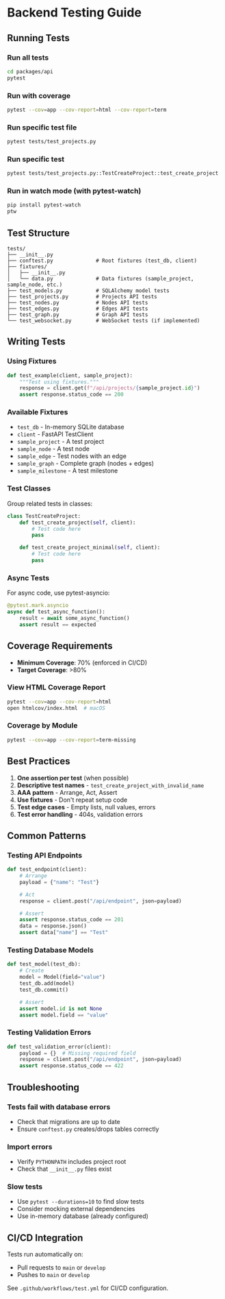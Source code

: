 # Backend Testing Guide

## Running Tests

### Run all tests
```bash
cd packages/api
pytest
```

### Run with coverage
```bash
pytest --cov=app --cov-report=html --cov-report=term
```

### Run specific test file
```bash
pytest tests/test_projects.py
```

### Run specific test
```bash
pytest tests/test_projects.py::TestCreateProject::test_create_project
```

### Run in watch mode (with pytest-watch)
```bash
pip install pytest-watch
ptw
```

## Test Structure

```
tests/
├── __init__.py
├── conftest.py              # Root fixtures (test_db, client)
├── fixtures/
│   ├── __init__.py
│   └── data.py              # Data fixtures (sample_project, sample_node, etc.)
├── test_models.py           # SQLAlchemy model tests
├── test_projects.py         # Projects API tests
├── test_nodes.py            # Nodes API tests
├── test_edges.py            # Edges API tests
├── test_graph.py            # Graph API tests
└── test_websocket.py        # WebSocket tests (if implemented)
```

## Writing Tests

### Using Fixtures

```python
def test_example(client, sample_project):
    """Test using fixtures."""
    response = client.get(f"/api/projects/{sample_project.id}")
    assert response.status_code == 200
```

### Available Fixtures

- `test_db` - In-memory SQLite database
- `client` - FastAPI TestClient
- `sample_project` - A test project
- `sample_node` - A test node
- `sample_edge` - Test nodes with an edge
- `sample_graph` - Complete graph (nodes + edges)
- `sample_milestone` - A test milestone

### Test Classes

Group related tests in classes:

```python
class TestCreateProject:
    def test_create_project(self, client):
        # Test code here
        pass

    def test_create_project_minimal(self, client):
        # Test code here
        pass
```

### Async Tests

For async code, use pytest-asyncio:

```python
@pytest.mark.asyncio
async def test_async_function():
    result = await some_async_function()
    assert result == expected
```

## Coverage Requirements

- **Minimum Coverage**: 70% (enforced in CI/CD)
- **Target Coverage**: >80%

### View HTML Coverage Report

```bash
pytest --cov=app --cov-report=html
open htmlcov/index.html  # macOS
```

### Coverage by Module

```bash
pytest --cov=app --cov-report=term-missing
```

## Best Practices

1. **One assertion per test** (when possible)
2. **Descriptive test names** - `test_create_project_with_invalid_name`
3. **AAA pattern** - Arrange, Act, Assert
4. **Use fixtures** - Don't repeat setup code
5. **Test edge cases** - Empty lists, null values, errors
6. **Test error handling** - 404s, validation errors

## Common Patterns

### Testing API Endpoints

```python
def test_endpoint(client):
    # Arrange
    payload = {"name": "Test"}

    # Act
    response = client.post("/api/endpoint", json=payload)

    # Assert
    assert response.status_code == 201
    data = response.json()
    assert data["name"] == "Test"
```

### Testing Database Models

```python
def test_model(test_db):
    # Create
    model = Model(field="value")
    test_db.add(model)
    test_db.commit()

    # Assert
    assert model.id is not None
    assert model.field == "value"
```

### Testing Validation Errors

```python
def test_validation_error(client):
    payload = {}  # Missing required field
    response = client.post("/api/endpoint", json=payload)
    assert response.status_code == 422
```

## Troubleshooting

### Tests fail with database errors
- Check that migrations are up to date
- Ensure `conftest.py` creates/drops tables correctly

### Import errors
- Verify `PYTHONPATH` includes project root
- Check that `__init__.py` files exist

### Slow tests
- Use `pytest --durations=10` to find slow tests
- Consider mocking external dependencies
- Use in-memory database (already configured)

## CI/CD Integration

Tests run automatically on:
- Pull requests to `main` or `develop`
- Pushes to `main` or `develop`

See `.github/workflows/test.yml` for CI/CD configuration.